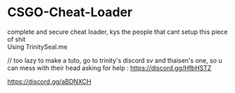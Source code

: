 # CSGO-Cheat-Loader
complete and secure cheat loader, kys the people that cant setup this piece of shit                                             
Using TrinitySeal.me

// too lazy to make a tuto, go to trinity's discord sv and thaisen's one, so u can mess with their head asking for help :
https://discord.gg/HfbHSTZ

https://discord.gg/aBDNXCH
